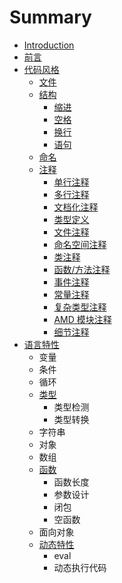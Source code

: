 # Summary

* [Introduction](README.md)
* [前言](chapter1.md)
* [代码风格](dai_ma_feng_ge.md)
   * [文件](21_wen_jian.md)
   * [结构](22_jie_gou.md)
       * [缩进](221_suo_jin.md)
       * [空格](222_kong_ge.md)
       * [换行](223_huan_xing.md)
       * [语句](224_yu_ju.md)
   * [命名](23_ming_ming.md)
   * [注释](24_zhu_shi.md)
       * [单行注释](dan_xing_zhu_shi.md)
       * [多行注释](duo_xing_zhu_shi.md)
       * [文档化注释](wen_dang_hua_zhu_shi.md)
       * [类型定义](lei_xing_ding_yi.md)
       * [文件注释](wen_jian_zhu_shi.md)
       * [命名空间注释](ming_ming_kong_jian_zhu_shi.md)
       * [类注释](lei_zhu_shi.md)
       * [函数/方法注释](han_6570_fang_fa_zhu_shi.md)
       * [事件注释](shi_jian_zhu_shi.md)
       * [常量注释](chang_liang_zhu_shi.md)
       * [复杂类型注释](fu_za_lei_xing_zhu_shi.md)
       * [AMD 模块注释](amd_mo_kuai_zhu_shi.md)
       * [细节注释](xi_jie_zhu_shi.md)
* [语言特性](yu_yan_te_xing.md)
   * 变量
   * 条件
   * 循环
   * [类型](lei_xing.md)
       * 类型检测
       * 类型转换
   * 字符串
   * 对象
   * 数组
   * [函数](han_shu.md)
       * 函数长度
       * 参数设计
       * 闭包
       * 空函数
   * 面向对象
   * [动态特性](dong_tai_te_xing.md)
       * eval
       * 动态执行代码

